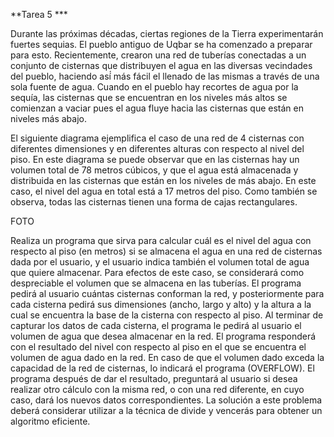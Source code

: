 **Tarea 5 ***

Durante las próximas décadas, ciertas regiones de la Tierra experimentarán fuertes sequias. El pueblo antiguo de Uqbar se ha comenzado a preparar para esto. Recientemente, crearon una red de tuberías conectadas a un conjunto de cisternas que distribuyen el agua en las diversas vecindades del pueblo, haciendo así́ más fácil el llenado de las mismas a través de una sola fuente de agua. Cuando en el pueblo hay recortes de agua por la sequía, las cisternas que se encuentran en los niveles más altos se comienzan a vaciar pues el agua fluye hacia las cisternas que están en niveles más abajo.

El siguiente diagrama ejemplifica el caso de una red de 4 cisternas con diferentes dimensiones y en diferentes alturas con respecto al nivel del piso. En este diagrama se puede observar que en las cisternas hay un volumen total de 78 metros cúbicos, y que el agua está almacenada y distribuida en las cisternas que están en los niveles de más abajo. En este caso, el nivel del agua en total está a 17 metros del piso. Como también se observa, todas las cisternas tienen una forma de cajas rectangulares.


FOTO

Realiza un programa que sirva para calcular cuál es el nivel del agua con respecto al piso (en metros) si se almacena el agua en una red de cisternas dada por el usuario, y el usuario indica también el volumen total de agua que quiere almacenar. Para efectos de este caso, se considerará como despreciable el volumen que se almacena en las tuberías.
El programa pedirá al usuario cuántas cisternas conforman la red, y posteriormente para cada cisterna pedirá sus dimensiones (ancho, largo y alto) y la altura a la cual se encuentra la base de la cisterna con respecto al piso. Al terminar de capturar los datos de cada cisterna, el programa le pedirá al usuario el volumen de agua que desea almacenar en la red. El programa responderá con el resultado del nivel con respecto al piso en el que se encuentra el volumen de agua dado en la red. En caso de que el volumen dado exceda la capacidad de la red de cisternas, lo indicará el programa (OVERFLOW). El programa después de dar el resultado, preguntará al usuario si desea realizar otro cálculo con la misma red, o con una red diferente, en cuyo caso, dará los nuevos datos correspondientes.
La solución a este problema deberá considerar utilizar a la técnica de divide y vencerás para obtener un algoritmo eficiente.